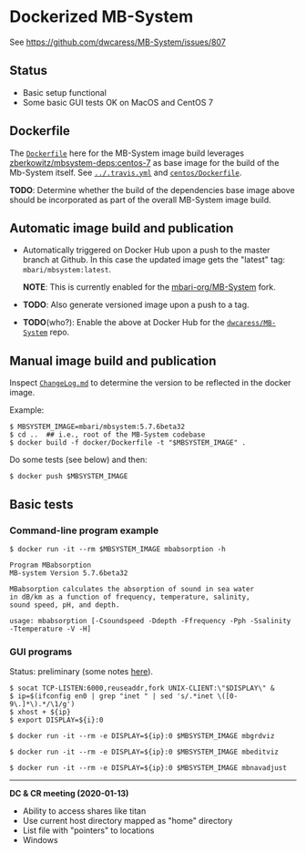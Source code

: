 # Dockerized MB-System

See https://github.com/dwcaress/MB-System/issues/807

## Status

- Basic setup functional
- Some basic GUI tests OK on MacOS and CentOS 7

## Dockerfile

The [`Dockerfile`](Dockerfile) here for the MB-System image build leverages 
[zberkowitz/mbsystem-deps:centos-7](https://hub.docker.com/r/zberkowitz/mbsystem-deps/tags)
as base image for the build of the Mb-System itself.
See [`../.travis.yml`](../.travis.yml) and [`centos/Dockerfile`](centos/Dockerfile). 

**TODO**: Determine whether the build of the dependencies base image above
should be incorporated as part of the overall MB-System image build.

## Automatic image build and publication

- Automatically triggered on Docker Hub upon a push to the master branch
  at Github.
  In this case the updated image gets the "latest" tag: `mbari/mbsystem:latest`.
  
    **NOTE**: This is currently enabled for the 
    [mbari-org/MB-System](https://github.com/mbari-org/MB-System) fork.

- **TODO**: Also generate versioned image upon a push to a tag.

- **TODO**(who?): Enable the above at Docker Hub for the 
  [`dwcaress/MB-System`](https://github.com/dwcaress/MB-System)
  repo.

## Manual image build and publication

Inspect [`ChangeLog.md`](../ChangeLog.md) to determine the version to be
reflected in the docker image.

Example:

    $ MBSYSTEM_IMAGE=mbari/mbsystem:5.7.6beta32
    $ cd ..  ## i.e., root of the MB-System codebase
    $ docker build -f docker/Dockerfile -t "$MBSYSTEM_IMAGE" .
    
Do some tests (see below) and then:

    $ docker push $MBSYSTEM_IMAGE

## Basic tests

### Command-line program example

    $ docker run -it --rm $MBSYSTEM_IMAGE mbabsorption -h

    Program MBabsorption
    MB-system Version 5.7.6beta32
    
    MBabsorption calculates the absorption of sound in sea water
    in dB/km as a function of frequency, temperature, salinity,
    sound speed, pH, and depth.
    
    usage: mbabsorption [-Csoundspeed -Ddepth -Ffrequency -Pph -Ssalinity -Ttemperature -V -H]

### GUI programs

Status: preliminary (some notes [here](gui/README.md)).

    $ socat TCP-LISTEN:6000,reuseaddr,fork UNIX-CLIENT:\"$DISPLAY\" &
    $ ip=$(ifconfig en0 | grep "inet " | sed 's/.*inet \([0-9\.]*\).*/\1/g')
    $ xhost + ${ip}
    $ export DISPLAY=${i}:0
    
    $ docker run -it --rm -e DISPLAY=${ip}:0 $MBSYSTEM_IMAGE mbgrdviz
    
    $ docker run -it --rm -e DISPLAY=${ip}:0 $MBSYSTEM_IMAGE mbeditviz
    
    $ docker run -it --rm -e DISPLAY=${ip}:0 $MBSYSTEM_IMAGE mbnavadjust

----

**DC & CR meeting (2020-01-13)**

- Ability to access shares like titan
- Use current host directory mapped as "home" directory
- List file with "pointers" to locations
- Windows
